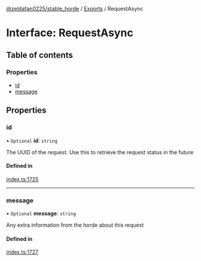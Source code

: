 [@zeldafan0225/stable_horde](../README.md) / [Exports](../modules.md) / RequestAsync

# Interface: RequestAsync

## Table of contents

### Properties

- [id](RequestAsync.md#id)
- [message](RequestAsync.md#message)

## Properties

### id

• `Optional` **id**: `string`

The UUID of the request. Use this to retrieve the request status in the future

#### Defined in

[index.ts:1725](https://github.com/ZeldaFan0225/stable_horde/blob/da4b9dc/index.ts#L1725)

___

### message

• `Optional` **message**: `string`

Any extra information from the horde about this request

#### Defined in

[index.ts:1727](https://github.com/ZeldaFan0225/stable_horde/blob/da4b9dc/index.ts#L1727)
